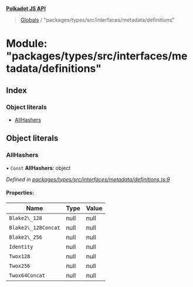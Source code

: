 **[Polkadot JS API](../README.md)**

> [Globals](../globals.md) / "packages/types/src/interfaces/metadata/definitions"

# Module: "packages/types/src/interfaces/metadata/definitions"

## Index

### Object literals

* [AllHashers](_packages_types_src_interfaces_metadata_definitions_.md#allhashers)

## Object literals

### AllHashers

▪ `Const` **AllHashers**: object

*Defined in [packages/types/src/interfaces/metadata/definitions.ts:9](https://github.com/polkadot-js/api/blob/cc926596e/packages/types/src/interfaces/metadata/definitions.ts#L9)*

#### Properties:

Name | Type | Value |
------ | ------ | ------ |
`Blake2\_128` | null | null |
`Blake2\_128Concat` | null | null |
`Blake2\_256` | null | null |
`Identity` | null | null |
`Twox128` | null | null |
`Twox256` | null | null |
`Twox64Concat` | null | null |
